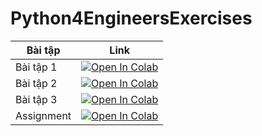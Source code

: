 # Python4EngineersExercises

| Bài tập    | Link |
| ---------- |:-------------:|
| Bài tập 1  | [![Open In Colab](https://colab.research.google.com/assets/colab-badge.svg)](https://colab.research.google.com/github/HuyNLQ-MSB23067/Python4EngineersExercises/blob/main/Exercise_1.ipynb) |
| Bài tập 2  | [![Open In Colab](https://colab.research.google.com/assets/colab-badge.svg)](https://colab.research.google.com/github/HuyNLQ-MSB23067/Python4EngineersExercises/blob/main/Exercise_2.ipynb) |
| Bài tập 3  | [![Open In Colab](https://colab.research.google.com/assets/colab-badge.svg)](https://colab.research.google.com/github/HuyNLQ-MSB23067/Python4EngineersExercises/blob/main/Exercise_3.ipynb) |
| Assignment | [![Open In Colab](https://colab.research.google.com/assets/colab-badge.svg)](https://colab.research.google.com/github/HuyNLQ-MSB23067/Python4EngineersExercises/blob/main/Assignment.ipynb) |
